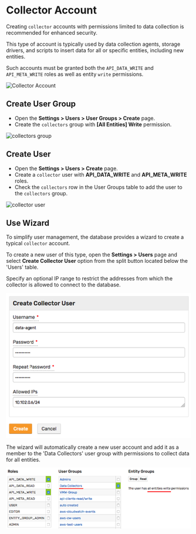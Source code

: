 # Collector Account

Creating `collector` accounts with permissions limited to data collection is recommended for enhanced security.

This type of account is typically used by data collection agents, storage drivers, and scripts to insert data for all or specific entities, including new entities.

Such accounts must be granted both the `API_DATA_WRITE` and `API_META_WRITE` roles as well as entity `write` permissions.

![Collector Account](./images/collector-account.png)

## Create User Group

* Open the **Settings > Users > User Groups > Create** page.
* Create the `collectors` group with **[All Entities] Write** permission.

![collectors group](./images/all-entities-write.png)

## Create User

* Open the **Settings > Users > Create** page.
* Create a `collector` user with **API_DATA_WRITE** and **API_META_WRITE** roles.
* Check the `collectors` row in the User Groups table to add the user to the `collectors` group.

![collector user](./images/collector-user.png)

## Use Wizard

To simplify user management, the database provides a wizard to create a typical `collector` account.

To create a new user of this type, open the **Settings > Users** page and select **Create Collector User** option from the split button located below the 'Users' table.

Specify an optional IP range to restrict the addresses from which the collector is allowed to connect to the database.

![](./images/collector-user-wizard.png)

The wizard will automatically create a new user account and add it as a member to the 'Data Collectors' user group with permissions to collect data for all entities.

![](./images/collector-user-permissions.png)
